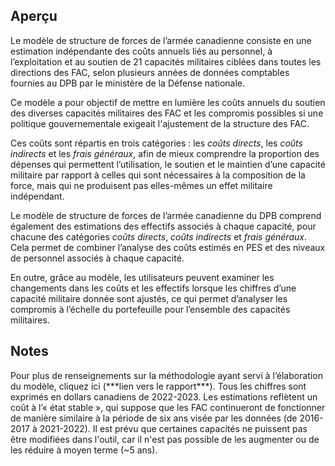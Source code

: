 ## Aperçu

Le modèle de structure de forces de l’armée canadienne consiste en une estimation indépendante des coûts annuels liés au personnel, à l’exploitation et au soutien de 21 capacités militaires ciblées dans toutes les directions des FAC, selon plusieurs années de données comptables fournies au DPB par le ministère de la Défense nationale.

Ce modèle a pour objectif de mettre en lumière les coûts annuels du soutien des diverses capacités militaires des FAC et les compromis possibles si une politique gouvernementale exigeait l'ajustement de la structure des FAC.

Ces coûts sont répartis en trois catégories : les _coûts directs_, les _coûts indirects_ et les _frais généraux_, afin de mieux comprendre la proportion des dépenses qui permettent l’utilisation, le soutien et le maintien d’une capacité militaire par rapport à celles qui sont nécessaires à la composition de la force, mais qui ne produisent pas elles-mêmes un effet militaire indépendant.

Le modèle de structure de forces de l’armée canadienne du DPB comprend également des estimations des effectifs associés à chaque capacité, pour chacune des catégories _coûts directs_, _coûts indirects_ et _frais généraux_. Cela permet de combiner l’analyse des coûts estimés en PES et des niveaux de personnel associés à chaque capacité.

En outre, grâce au modèle, les utilisateurs peuvent examiner les changements dans les coûts et les effectifs lorsque les chiffres d’une capacité militaire donnée sont ajustés, ce qui permet d’analyser les compromis à l’échelle du portefeuille pour l’ensemble des capacités militaires.

## Notes

Pour plus de renseignements sur la méthodologie ayant servi à l’élaboration du modèle, cliquez ici (\*\*\*lien vers le rapport\*\*\*). Tous les chiffres sont exprimés en dollars canadiens de 2022-2023. Les estimations reflètent un coût à l’« état stable », qui suppose que les FAC continueront de fonctionner de manière similaire à la période de six ans visée par les données (de 2016-2017 à 2021-2022). Il est prévu que certaines capacités ne puissent pas être modifiées dans l'outil, car il n'est pas possible de les augmenter ou de les réduire à moyen terme (~5 ans).
